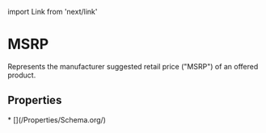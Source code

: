 import Link from 'next/link'

# MSRP

Represents the manufacturer suggested retail price ("MSRP") of an offered product.

## Properties

<Grid>
* [](/Properties/Schema.org/)

</Grid>

